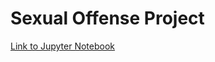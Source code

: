 # Sexual Offense Project
[Link to Jupyter Notebook](
https://github.com/AndreaChen0301/sexual-offense-project/raw/main/actual%20project-Copy1.md)
